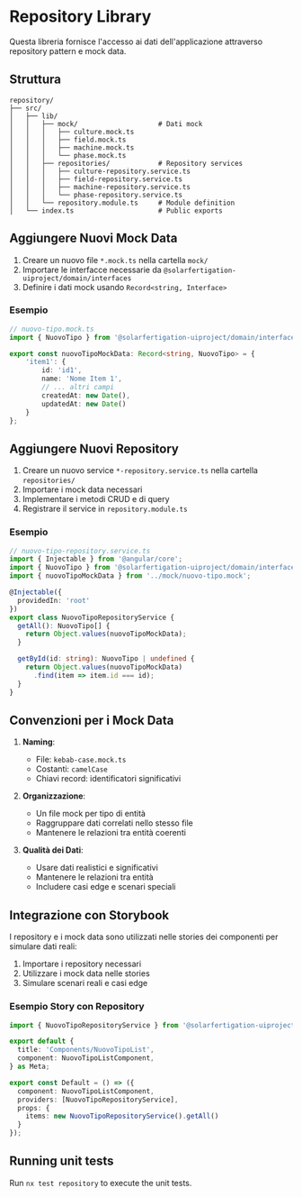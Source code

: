 # Repository Library

Questa libreria fornisce l'accesso ai dati dell'applicazione attraverso repository pattern e mock data.

## Struttura

```
repository/
├── src/
│   ├── lib/
│   │   ├── mock/                    # Dati mock
│   │   │   ├── culture.mock.ts
│   │   │   ├── field.mock.ts
│   │   │   ├── machine.mock.ts
│   │   │   └── phase.mock.ts
│   │   ├── repositories/            # Repository services
│   │   │   ├── culture-repository.service.ts
│   │   │   ├── field-repository.service.ts
│   │   │   ├── machine-repository.service.ts
│   │   │   └── phase-repository.service.ts
│   │   └── repository.module.ts     # Module definition
│   └── index.ts                     # Public exports
```

## Aggiungere Nuovi Mock Data

1. Creare un nuovo file `*.mock.ts` nella cartella `mock/`
2. Importare le interfacce necessarie da `@solarfertigation-uiproject/domain/interfaces`
3. Definire i dati mock usando `Record<string, Interface>`

### Esempio

```typescript
// nuovo-tipo.mock.ts
import { NuovoTipo } from '@solarfertigation-uiproject/domain/interfaces';

export const nuovoTipoMockData: Record<string, NuovoTipo> = {
    'item1': {
        id: 'id1',
        name: 'Nome Item 1',
        // ... altri campi
        createdAt: new Date(),
        updatedAt: new Date()
    }
};
```

## Aggiungere Nuovi Repository

1. Creare un nuovo service `*-repository.service.ts` nella cartella `repositories/`
2. Importare i mock data necessari
3. Implementare i metodi CRUD e di query
4. Registrare il service in `repository.module.ts`

### Esempio

```typescript
// nuovo-tipo-repository.service.ts
import { Injectable } from '@angular/core';
import { NuovoTipo } from '@solarfertigation-uiproject/domain/interfaces';
import { nuovoTipoMockData } from '../mock/nuovo-tipo.mock';

@Injectable({
  providedIn: 'root'
})
export class NuovoTipoRepositoryService {
  getAll(): NuovoTipo[] {
    return Object.values(nuovoTipoMockData);
  }

  getById(id: string): NuovoTipo | undefined {
    return Object.values(nuovoTipoMockData)
      .find(item => item.id === id);
  }
}
```

## Convenzioni per i Mock Data

1. **Naming**:
   - File: `kebab-case.mock.ts`
   - Costanti: `camelCase`
   - Chiavi record: identificatori significativi

2. **Organizzazione**:
   - Un file mock per tipo di entità
   - Raggruppare dati correlati nello stesso file
   - Mantenere le relazioni tra entità coerenti

3. **Qualità dei Dati**:
   - Usare dati realistici e significativi
   - Mantenere le relazioni tra entità
   - Includere casi edge e scenari speciali

## Integrazione con Storybook

I repository e i mock data sono utilizzati nelle stories dei componenti per simulare dati reali:

1. Importare i repository necessari
2. Utilizzare i mock data nelle stories
3. Simulare scenari reali e casi edge

### Esempio Story con Repository

```typescript
import { NuovoTipoRepositoryService } from '@solarfertigation-uiproject/repository';

export default {
  title: 'Components/NuovoTipoList',
  component: NuovoTipoListComponent,
} as Meta;

export const Default = () => ({
  component: NuovoTipoListComponent,
  providers: [NuovoTipoRepositoryService],
  props: {
    items: new NuovoTipoRepositoryService().getAll()
  }
});
```

## Running unit tests

Run `nx test repository` to execute the unit tests.
